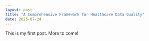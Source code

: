 ```yaml
---
layout: post
title: "A Comprehensive Framework for Healthcare Data Quality"
date: 2025-07-24
---
```


This is my first post. More to come!